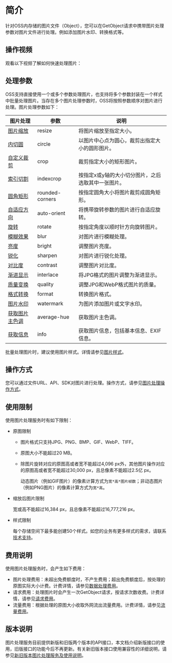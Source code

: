 # 简介

针对OSS内存储的图片文件（Object），您可以在GetObject请求中携带图片处理参数对图片文件进行处理。例如添加图片水印、转换格式等。

## 操作视频

观看以下视频了解如何快速处理图片： 

## 处理参数

OSS支持直接使用一个或多个参数处理图片，也支持将多个参数封装在一个样式中批量处理图片。当存在多个图片处理参数时，OSS将按照参数顺序对图片进行处理。图片处理参数如下：

|图片处理|参数|说明|
|----|--|--|
|[图片缩放](/intl.zh-CN/开发指南/数据处理/图片处理指南/图片处理参数/图片缩放.md)|resize|将图片缩放至指定大小。|
|[内切圆](/intl.zh-CN/开发指南/数据处理/图片处理指南/图片处理参数/内切圆.md)|circle|以图片中心点为圆心，裁剪出指定大小的圆形图片。|
|[自定义裁剪](/intl.zh-CN/开发指南/数据处理/图片处理指南/图片处理参数/自定义裁剪.md)|crop|裁剪指定大小的矩形图片。|
|[索引切割](/intl.zh-CN/开发指南/数据处理/图片处理指南/图片处理参数/索引切割.md)|indexcrop|按指定x或y轴的大小切分图片，之后选取其中一张图片。|
|[圆角矩形](/intl.zh-CN/开发指南/数据处理/图片处理指南/图片处理参数/圆角矩形.md)|rounded-corners|按指定圆角大小将图片裁剪成圆角矩形。|
|[自适应方向](/intl.zh-CN/开发指南/数据处理/图片处理指南/图片处理参数/自适应方向.md)|auto-orient|将携带旋转参数的图片进行自适应旋转。|
|[旋转](/intl.zh-CN/开发指南/数据处理/图片处理指南/图片处理参数/旋转.md)|rotate|按指定角度以顺时针方向旋转图片。|
|[模糊效果](/intl.zh-CN/开发指南/数据处理/图片处理指南/图片处理参数/模糊效果.md)|blur|对图片进行模糊处理。|
|[亮度](/intl.zh-CN/开发指南/数据处理/图片处理指南/图片处理参数/亮度.md)|bright|调整图片亮度。|
|[锐化](/intl.zh-CN/开发指南/数据处理/图片处理指南/图片处理参数/锐化.md)|sharpen|对图片进行锐化处理。|
|[对比度](/intl.zh-CN/开发指南/数据处理/图片处理指南/图片处理参数/对比度.md)|contrast|调整图片对比度。|
|[渐进显示](/intl.zh-CN/开发指南/数据处理/图片处理指南/图片处理参数/渐进显示.md)|interlace|将JPG格式的图片调整为渐进显示。|
|[质量变换](/intl.zh-CN/开发指南/数据处理/图片处理指南/图片处理参数/质量变换.md)|quality|调整JPG和WebP格式图片的质量。|
|[格式转换](/intl.zh-CN/开发指南/数据处理/图片处理指南/图片处理参数/格式转换.md)|format|转换图片格式。|
|[图片水印](/intl.zh-CN/开发指南/数据处理/图片处理指南/图片处理参数/图片水印.md)|watermark|为图片添加图片或文字水印。|
|[获取图片主色调](/intl.zh-CN/开发指南/数据处理/图片处理指南/图片处理参数/获取图片主色调.md)|average-hue|获取图片主色调。|
|[获取信息](/intl.zh-CN/开发指南/数据处理/图片处理指南/图片处理参数/获取信息.md)|info|获取图片信息，包括基本信息、EXIF信息。|

批量处理图片时，建议使用图片样式。详情请参见[图片样式](/intl.zh-CN/开发指南/数据处理/图片处理指南/图片样式.md)。

## 操作方式

您可以通过文件URL、API、SDK对图片进行处理。操作方式，请参见[图片处理操作方式](/intl.zh-CN/开发指南/数据处理/图片处理指南/图片处理操作方式.md)。

## 使用限制

使用图片处理服务时有如下限制：

-   原图限制
    -   图片格式只支持JPG、PNG、BMP、GIF、WebP、TIFF。
    -   原图大小不能超过20 MB。
    -   除图片旋转对应的原图高或者宽不能超过4,096 px外，其他图片操作对应的原图高或者宽不能超过30,000 px，且总像素不能超过2.5亿 px。

        动态图片（例如GIF图片）的像素计算方式为`宽*高*图片帧数`；非动态图片（例如PNG图片）的像素计算方式为`宽*高`。

-   缩放后图片限制

    宽或高不能超过16,384 px，且总像素不能超过16,777,216 px。

-   样式限制

    每个存储空间下最多能创建50个样式。如您的业务有更多样式的需求，请联系[技术支持](https://workorder-intl.console.aliyun.com/#/ticket/createIndex)。


## 费用说明

使用图片处理服务时，会产生如下费用：

-   图片处理费用：未超出免费额度时，不产生费用；超出免费额度后，按处理的原图实际大小计费。计费详情，请参见[数据处理费用](/intl.zh-CN/计量计费/计量项和计费项/数据处理费用.md)。
-   请求费用：处理图片时会产生一次GetObject请求，按请求次数收费。计费详情，请参见[请求费用](/intl.zh-CN/计量计费/计量项和计费项/请求费用.md)。
-   流量费用：根据处理的原图大小收取外网流出流量费用。计费详情，请参见[流量费用](/intl.zh-CN/计量计费/计量项和计费项/流量费用.md)。

## 版本说明

图片处理服务目前提供新版和旧版两个版本的API接口，本文档介绍新版接口的使用，旧版接口的功能今后不再更新。有关新旧版本接口使用兼容性的详细说明，请参见[新旧版本图片处理服务及使用说明](/intl.zh-CN/开发指南/数据处理/图片处理指南/新老版本API和域名使用FAQ.md)。

